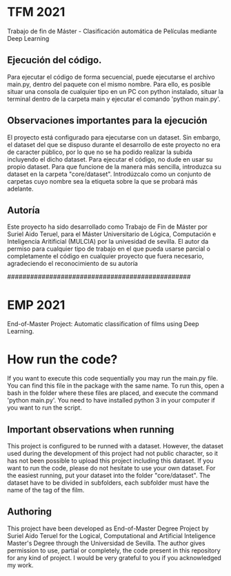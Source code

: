 # TFM 2021
Trabajo de fin de Máster - Clasificación automática de Películas mediante Deep Learning

## Ejecución del código.
Para ejecutar el código de forma secuencial, puede ejecutarse el archivo main.py, dentro del paquete con el mismo nombre. Para ello, es posible situar una consola de cualquier tipo en un PC con python instalado, situar la terminal dentro de la carpeta main y ejecutar el comando 'python main.py'.

## Observaciones importantes para la ejecución
El proyecto está configurado para ejecutarse con un dataset. Sin embargo, el dataset del que se dispuso durante el desarrollo de este proyecto no era de caracter público, por lo que no se ha podido realizar la subida incluyendo el dicho dataset. Para ejecutar el código, no dude en usar su propio dataset. Para que funcione de la manera más sencilla, introduzca su dataset en la carpeta "core/dataset". Introdúzcalo como un conjunto de carpetas cuyo nombre sea la etiqueta sobre la que se probará más adelante.

## Autoría
Este proyecto ha sido desarrollado como Trabajo de Fin de Máster por Suriel Aido Teruel, para el Máster Universitario de Lógica, Computación e Inteligencia Aritificial (MULCIA) por la univesidad de sevilla. El autor da permiso para cualquier tipo de trabajo en el que pueda usarse parcial o completamente el código en cualquier proyecto que fuera necesario, agradeciendo el reconocimiento de su autoría

################################################

# EMP 2021
End-of-Master Project: Automatic classification of films using Deep Learning.

# How run the code?
If you want to execute this code sequentially you may run the main.py file. You can find this file in the package with the same name. To run this, open a bash in the folder where these files are placed, and execute the command 'python main.py'. You need to have installed python 3 in your computer if you want to run the script.

## Important observations when running
This project is configured to be runned with a dataset. However, the dataset used during the development of this project had not public character, so it has not been possible to upload this project including this dataset. If you want to run the code, please do not hesitate to use your own dataset. For the easiest running, put your dataset into the folder "core/dataset". The dataset have to be divided in subfolders, each subfolder must have the name of the tag of the film.

## Authoring
This project have been developed as End-of-Master Degree Project by Suriel Aido Teruel for the Logical, Computational and Artificial Inteligence Master's Degree through the Universidad de Sevilla. The author gives permission to use, partial or completely, the code present in this repository for any kind of project. I would be very grateful to you if you acknowledged my work. 
